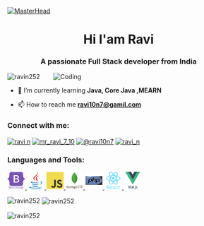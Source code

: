 [![MasterHead](https://i.pinimg.com/736x/9a/8b/af/9a8baf73266d2447938ef2aa06385faf.jpg)](https://RaviN)
<h1 align="center">Hi  I'am Ravi</h3>
<h3 align="center">A passionate Full Stack developer from India</h3>
<img align="right" alt="Coding" width="400" src="https://camo.githubusercontent.com/cae12fddd9d6982901d82580bdf321d81fb299141098ca1c2d4891870827bf17/68747470733a2f2f6d69726f2e6d656469756d2e636f6d2f6d61782f313336302f302a37513379765349765f7430696f4a2d5a2e676966">

<p align="left"> <img src="https://komarev.com/ghpvc/?username=ravin252&label=Profile%20views&color=0e75b6&style=flat" alt="ravin252" /> </p>

- 🌱 I’m currently learning **Java, Core Java ,MEARN**

- 📫 How to reach me **ravi10n7@gamil.com**

<h3 align="left">Connect with me:</h3>
<p align="left">
<a href="https://linkedin.com/in/ravi n" target="blank"><img align="center" src="https://raw.githubusercontent.com/rahuldkjain/github-profile-readme-generator/master/src/images/icons/Social/linked-in-alt.svg" alt="ravi n" height="30" width="40" /></a>
<a href="https://instagram.com/mr_ravi_7_10" target="blank"><img align="center" src="https://raw.githubusercontent.com/rahuldkjain/github-profile-readme-generator/master/src/images/icons/Social/instagram.svg" alt="mr_ravi_7_10" height="30" width="40" /></a>
<a href="https://www.hackerrank.com/@ravi10n7" target="blank"><img align="center" src="https://raw.githubusercontent.com/rahuldkjain/github-profile-readme-generator/master/src/images/icons/Social/hackerrank.svg" alt="@ravi10n7" height="30" width="40" /></a>
<a href="https://www.leetcode.com/ravi_n" target="blank"><img align="center" src="https://raw.githubusercontent.com/rahuldkjain/github-profile-readme-generator/master/src/images/icons/Social/leet-code.svg" alt="ravi_n" height="30" width="40" /></a>
</p>

<h3 align="left">Languages and Tools:</h3>
<p align="left"> <a href="https://getbootstrap.com" target="_blank" rel="noreferrer"> <img src="https://raw.githubusercontent.com/devicons/devicon/master/icons/bootstrap/bootstrap-plain-wordmark.svg" alt="bootstrap" width="40" height="40"/> </a> <a href="https://www.java.com" target="_blank" rel="noreferrer"> <img src="https://raw.githubusercontent.com/devicons/devicon/master/icons/java/java-original.svg" alt="java" width="40" height="40"/> </a> <a href="https://developer.mozilla.org/en-US/docs/Web/JavaScript" target="_blank" rel="noreferrer"> <img src="https://raw.githubusercontent.com/devicons/devicon/master/icons/javascript/javascript-original.svg" alt="javascript" width="40" height="40"/> </a> <a href="https://www.mongodb.com/" target="_blank" rel="noreferrer"> <img src="https://raw.githubusercontent.com/devicons/devicon/master/icons/mongodb/mongodb-original-wordmark.svg" alt="mongodb" width="40" height="40"/> </a> <a href="https://www.php.net" target="_blank" rel="noreferrer"> <img src="https://raw.githubusercontent.com/devicons/devicon/master/icons/php/php-original.svg" alt="php" width="40" height="40"/> </a> <a href="https://reactjs.org/" target="_blank" rel="noreferrer"> <img src="https://raw.githubusercontent.com/devicons/devicon/master/icons/react/react-original-wordmark.svg" alt="react" width="40" height="40"/> </a> <a href="https://vuejs.org/" target="_blank" rel="noreferrer"> <img src="https://raw.githubusercontent.com/devicons/devicon/master/icons/vuejs/vuejs-original-wordmark.svg" alt="vuejs" width="40" height="40"/> </a> </p>

<p><img align="left" src="https://github-readme-stats.vercel.app/api/top-langs?username=ravin252&show_icons=true&locale=en&layout=compact" alt="ravin252" /></p>

<p>&nbsp;<img align="center" src="https://github-readme-stats.vercel.app/api?username=ravin252&show_icons=true&locale=en" alt="ravin252" /></p>

<p><img align="center" src="https://github-readme-streak-stats.herokuapp.com/?user=ravin252&" alt="ravin252" /></p>
